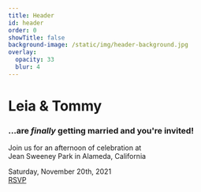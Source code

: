 ```yaml
---
title: Header
id: header
order: 0
showTitle: false
background-image: /static/img/header-background.jpg
overlay:
  opacity: 33
  blur: 4
---
```

# Leia <span>&</span> Tommy

### ...are *finally* getting married and you're invited!

Join us for an afternoon of celebration at\
Jean Sweeney Park in Alameda, California

Saturday, November 20th, 2021\
[RSVP](/#rsvp)